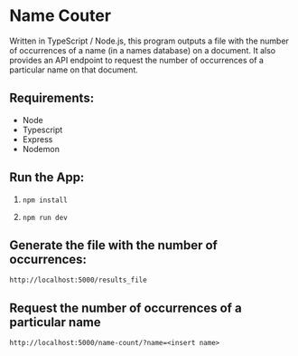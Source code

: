 # Name Couter


Written in TypeScript / Node.js, this program outputs a file with the number of occurrences of a name (in a names database) on a document. It also provides an API endpoint to request the number of occurrences of a particular name on that document.

## Requirements:
- Node
- Typescript
- Express
- Nodemon


## Run the App:

1) ```npm install```

2) ```npm run dev```

## Generate the file with the number of occurrences:
```http://localhost:5000/results_file```


## Request the number of occurrences of a particular name
```http://localhost:5000/name-count/?name=<insert name>```